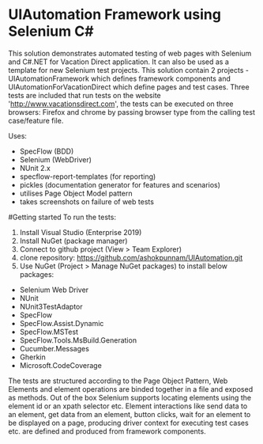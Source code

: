 # UIAutomation Framework using Selenium C#
This solution demonstrates automated testing of web pages with Selenium and C#.NET for Vacation Direct application. It can also be used as a template for new Selenium test projects. This solution contain 2 projects - UIAutomationFramework which defines framework components and UIAutomationForVacationDirect which define pages and test cases.
Three tests are included that run tests on the website 'http://www.vacationsdirect.com', the tests can be executed on three browsers: Firefox and chrome by passing browser type from the calling test case/feature file.

Uses:
- SpecFlow (BDD)
- Selenium (WebDriver)
- NUnit 2.x
- specflow-report-templates (for reporting)
- pickles (documentation generator for features and scenarios)
- utilises Page Object Model pattern
- takes screenshots on failure of web tests

#Getting started
To run the tests:
1. Install Visual Studio (Enterprise 2019)
2. Install NuGet (package manager)
3. Connect to github project (View > Team Explorer)
4. clone repository: https://github.com/ashokpunnam/UIAutomation.git
5. Use NuGet (Project > Manage NuGet packages) to install below packages: 
  - Selenium Web Driver
  - NUnit   
  - NUnit3TestAdaptor
  - SpecFlow
  - SpecFlow.Assist.Dynamic
  - SpecFlow.MSTest
  - SpecFlow.Tools.MsBuild.Generation
  - Cucumber.Messages
  - Gherkin
  - Microsoft.CodeCoverage
 

The tests are structured according to the Page Object Pattern, Web Elements and element operations are binded together in a file and exposed as methods. Out of the box Selenium supports locating elements using the element id or an xpath selector etc.
Element interactions like send data to an element, get data from an element, button clicks, wait for an element to be displayed on a page, producing driver context for executing test cases etc. are defined and produced from framework components.
